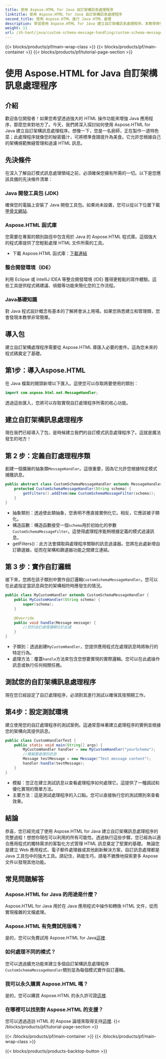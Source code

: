 ```yaml
---
title: 使用 Aspose.HTML for Java 自訂架構訊息處理程序
linktitle: 使用 Aspose.HTML for Java 自訂架構訊息處理程序
second_title: 使用 Aspose.HTML 進行 Java HTML 處理
description: 學習使用 Aspose.HTML for Java 建立自訂架構訊息處理程序。本教學將引導您逐步完成流程。
weight: 11
url: /zh-hant/java/custom-schema-message-handling/custom-schema-message-handler/
---
```


{{< blocks/products/pf/main-wrap-class >}}
{{< blocks/products/pf/main-container >}}
{{< blocks/products/pf/tutorial-page-section >}}

# 使用 Aspose.HTML for Java 自訂架構訊息處理程序

## 介紹
歡迎各位開發者！如果您希望透過強大的 HTML 操作功能來增強 Java 應用程序，那麼您來對地方了。今天，我們將深入探討如何使用 Aspose.HTML for Java 建立自訂架構訊息處理程序。想像一下，您是一名廚師，正在製作一道特色菜；此處理程序就像您的秘密醬汁，可將標準食譜提升為美食。它允許您根據自己的架構規範無縫管理和過濾 HTML 訊息。
## 先決條件
在深入了解自訂模式訊息處理領域之前，必須確保您擁有所需的一切。以下是您應該具備的先決條件清單：
### Java 開發工具包 (JDK)
確保您的電腦上安裝了 Java 開發工具包。如果尚未設置，您可以從以下位置下載[甲骨文網站](https://www.oracle.com/java/technologies/javase-jdk11-downloads.html).
### Aspose.HTML 函式庫
您需要在專案的類別路徑中包含用於 Java 的 Aspose.HTML 程式庫。這個強大的程式庫提供了您輕鬆處理 HTML 文件所需的工具。
- 下載 Aspose.HTML 函式庫：[下載連結](https://releases.aspose.com/html/java/)
### 整合開發環境（IDE）
利用 Eclipse 或 IntelliJ IDEA 等整合開發環境 (IDE) 獲得更輕鬆的寫作體驗。這些工具提供程式碼建議、偵錯等功能來簡化您的工作流程。
### Java基礎知識
對 Java 程式設計概念有基本的了解將會派上用場。如果您熟悉建立和管理類，您會發現本教學非常簡單。
## 導入包
建立自訂架構處理程序需要從 Aspose.HTML 庫匯入必要的套件。這為您未來的程式碼奠定了基礎。
## 第1步：導入Aspose.HTML
在 Java 檔案的開頭新增以下匯入。這使您可以存取將要使用的類別：
```java
import com.aspose.html.net.MessageHandler;
```
透過這些匯入，您將可以存取實現自訂處理程序所需的核心功能。
## 建立自訂架構訊息處理程序
現在我們已經導入了包，是時候建立我們的自訂模式訊息處理程序了。這就是魔法發生的地方！
## 第 2 步：定義自訂處理程序類
創建一個擴展的抽象類`MessageHandler`。這很重要，因為它允許您根據特定模式捕獲訊息。
```java
public abstract class CustomSchemaMessageHandler extends MessageHandler {
    protected CustomSchemaMessageHandler(String schema) {
        getFilters().addItem(new CustomSchemaMessageFilter(schema));
    }
}
```

- 抽象類別：透過使此類抽象，您表明不應直接實例化它。相反，它應該被子類化。
- 構造函數：構造函數接受一個`schema`用於初始化的參數`CustomSchemaMessageFilter`。這使得處理程序能夠根據定義的模式過濾訊息。
- getFilters()：此方法會擷取與處理程序關聯的訊息過濾器。您將在此處新增自訂篩選器，從而在架構和篩選器功能之間建立連結。
## 第 3 步：實作自訂邏輯
接下來，您將在該子類別中實作自訂邏輯`CustomSchemaMessageHandler`。您可以在此處指定當訊息與您的架構相符時應發生的情況。 
```java
public class MyCustomHandler extends CustomSchemaMessageHandler {
    public MyCustomHandler(String schema) {
        super(schema);
    }
    
    @Override
    public void handle(Message message) {
        //您的自訂處理邏輯位於此處
    }
}
```

- 子類別：透過創建`MyCustomHandler`，您提供應用程式在處理訊息時將執行的特定行為。
- 處理方法：覆蓋`handle`方法來包含您想要實現的實際邏輯。您可以在此處操作訊息或執行任何相關任務。
## 測試您的自訂架構訊息處理程序
現在您已經設定了自訂處理程序，必須對其進行測試以確保其按預期工作。
## 第4步：設定測試環境
建立使用您的自訂處理程序的測試案例。這通常意味著建立處理程序的實例並根據您的架構向其提供訊息。
```java
public class CustomHandlerTest {
    public static void main(String[] args) {
        MyCustomHandler handler = new MyCustomHandler("yourSchema");
        //模擬要處理的訊息
        Message testMessage = new Message("Test message content");
        handler.handle(testMessage);
    }
}
```

- 模擬：您正在建立測試訊息以查看處理程序如何處理它。這提供了一種調試和優化實現的簡單方法。
- 主要方法：這是測試處理程序的入口點。您可以直接執行您的測試類別來查看效果。

## 結論
恭喜，您已經完成了使用 Aspose.HTML for Java 建立自訂架構訊息處理程序的完整過程！想想你現在可以利用的所有可能性。透過執行這些步驟，您已經為以適合應用程式的獨特需求的客製化方式管理 HTML 訊息奠定了堅實的基礎。
無論您是建立 Web 應用程式、電子郵件處理器或其他創新解決方案，自訂訊息處理都是 Java 工具包中的強大工具。請記住，熟能生巧，請毫不猶豫地探索更多 Aspose 文件以發現其他功能。
## 常見問題解答
### Aspose.HTML for Java 的用途是什麼？
Aspose.HTML for Java 用於在 Java 應用程式中操作和轉換 HTML 文件，從而實現複雜的文檔處理。
### Aspose.HTML 有免費試用版嗎？
是的，您可以免費試用 Aspose.HTML for Java[這裡](https://releases.aspose.com/).
### 如何處理不同的模式？
您可以透過擴充功能來建立多個自訂架構訊息處理程序`CustomSchemaMessageHandler`類別並為每個模式實作自訂邏輯。
### 我可以永久購買 Aspose.HTML 嗎？
是的，您可以購買 Aspose.HTML 的永久許可證[這裡](https://purchase.aspose.com/buy).
### 在哪裡可以找到對 Aspose.HTML 的支援？
您可以透過造訪 HTML 的 Aspose 論壇來取得支持[這裡](https://forum.aspose.com/c/html/29).
{{< /blocks/products/pf/tutorial-page-section >}}

{{< /blocks/products/pf/main-container >}}
{{< /blocks/products/pf/main-wrap-class >}}

{{< blocks/products/products-backtop-button >}}
